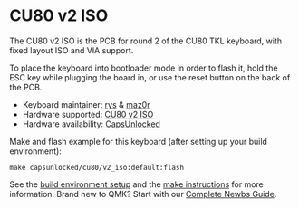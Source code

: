 # CU80 v2 ISO

The CU80 v2 ISO is the PCB for round 2 of the CU80 TKL keyboard, with fixed layout ISO and VIA support.

To place the keyboard into bootloader mode in order to flash it, hold the ESC key while plugging the board in, or use the reset button on the back of the PCB.

* Keyboard maintainer: [rys](https://github.com/rys) & [maz0r](https://github.com/maz0r)
* Hardware supported: [CU80 v2 ISO](https://imgur.com/yMZMt6j)
* Hardware availability: [CapsUnlocked](https://caps-unlocked.com/cu80-round-2/)

Make and flash example for this keyboard (after setting up your build environment):

    make capsunlocked/cu80/v2_iso:default:flash
    
See the [build environment setup](https://docs.qmk.fm/#/getting_started_build_tools) and the [make instructions](https://docs.qmk.fm/#/getting_started_make_guide) for more information. Brand new to QMK? Start with our [Complete Newbs Guide](https://docs.qmk.fm/#/newbs).
